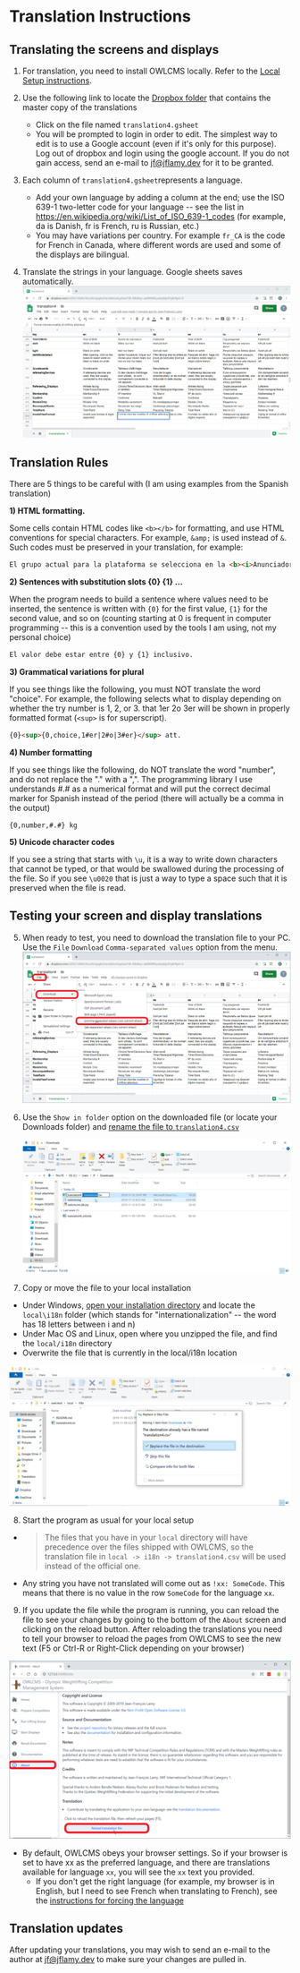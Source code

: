 # Translation Instructions



## Translating the screens and displays

1. For translation, you need to install OWLCMS locally.  Refer to the [Local Setup instructions](https://jflamy.github.io/owlcms4/#/LocalSetup). 

2. Use the following link to locate the [Dropbox folder](https://www.dropbox.com/sh/3dzsbv02fgdrpp3/AAD-yKNcgiMzFOqQzv3qFTiFa?dl=0) that contains the master copy of the translations
    - Click on the file named `translation4.gsheet`
    - You will be prompted to login in order to edit. The simplest way to edit is to use a Google account (even if it's only for this purpose).  Log out of dropbox and login using the google account.  If you do not gain access, send an e-mail to jf@jflamy.dev for it to be granted.
3. Each column of `translation4.gsheet`represents a language.  
    - Add your own language by adding a column at the end; use the ISO 639-1 two-letter code for your language -- see the list in https://en.wikipedia.org/wiki/List_of_ISO_639-1_codes  (for example, da is Danish, fr is French, ru is Russian, etc.) 
    - You may  have variations per country. For example `fr_CA` is the code for French in Canada, where different words are used and some of the displays are bilingual.
4. Translate the strings in your language. Google sheets saves automatically.
    ![B_GoogleSheet](img/Translation/B_GoogleSheet.png)



## Translation Rules

There are 5 things to be careful with (I am using examples from the Spanish translation)

**1) HTML formatting.** 

Some cells contain HTML codes like `<b></b>` for formatting, and use HTML conventions for special characters. For example, `&amp;` is used instead of `&`. Such codes must be preserved in your translation, for example:

```html
El grupo actual para la plataforma se selecciona en la <b><i>Anunciador</i></b> pantalla<br>
```

**2) Sentences with substitution slots {0} {1} ...** 

When the program needs to build a sentence where values need to be inserted, the sentence is written with `{0}` for the first value, `{1}` for the second value, and so on (counting starting at 0 is frequent in computer programming -- this is a convention used by the tools I am using, not my personal choice)

```html
El valor debe estar entre {0} y {1} inclusivo.
```

**3) Grammatical variations for plural**

If you see things like the following, you must NOT translate the word "choice". For example, the following selects what to display depending on whether the try number is 1, 2, or 3. that 1er 2o 3er will be shown in properly formatted format (`<sup>` is for superscript).

 ```html
{0}<sup>{0,choice,1#er|2#o|3#er}</sup> att.
 ```

**4) Number formatting**

If you see things like the following, do NOT translate the word "number", and do not replace the "." with a ",". The programming library I use understands #.# as a numerical format and will put the correct decimal marker for Spanish instead of the period (there will actually be a comma in the output)

```
{0,number,#.#} kg
```

**5) Unicode character codes**

If you see a string that starts with `\u`, it is a way to write down characters that cannot be typed, or that would be swallowed during the processing of the file. So if you see `\u0020` that is just a way to type a space such that it is preserved when the file is read.



## Testing your screen and display translations

5.  When ready to test, you need to download the translation file to your PC.  Use the `File` `Download` `Comma-separated values` option from the menu.![C_Download](img/Translation/C_Download.png)

6. Use the `Show in folder` option on the downloaded file (or locate your Downloads folder) and <u>rename the file to `translation4.csv`</u>

   ![F_Rename](img/Translation/F_Rename.png)

7.  Copy or move the file to your local installation

   - Under Windows, [open your installation directory](https://jflamy.github.io/owlcms4/#/LocalSetup?id=accessing-the-program-files-and-configuration) and locate the `local\i18n`  folder (which stands for "internationalization" -- the word has 18 letters between i and n)
   - Under Mac OS and Linux, open where you unzipped the file, and find the `local/i18n` directory
   - Overwrite the file that is currently in the local/i18n location

![H_Replace](img/Translation/H_Replace.png)

8. Start the program as usual for your local setup

  - > The files that you have in your `local` directory will have precedence over the files shipped with OWLCMS, so the translation file in `local -> i18n -> translation4.csv` will be used instead of the official one. 

  - Any string you have not translated will come out as `!xx: SomeCode`. This means that there is no value in the row `SomeCode` for the language `xx`.

9. If you update the file while the program is running, you can reload the file to see your changes by going to the bottom of the `About` screen and clicking on the reload button.  After reloading the translations you need to tell your browser to reload the pages from OWLCMS to see the new text (F5 or Ctrl-R or Right-Click depending on your browser)

![15_reload](img/Translation/15_reload.png)

- By default, OWLCMS obeys your browser settings.  So if your browser is set to have xx as the preferred language, and there are translations available for language `xx`, you will see the `xx` text you provided.
  - If you don't get the right language (for example, my browser is in English, but I need to see French when translating to French), see the [instructions for forcing the language](https://jflamy.github.io/owlcms4/#/LocalSetup?id=defining-the-language)

## Translation updates

After updating your translations, you may wish to send an e-mail to the author at [jf@jflamy.dev](mailto:jf@jflamy.dev) to make sure your changes are pulled in.
